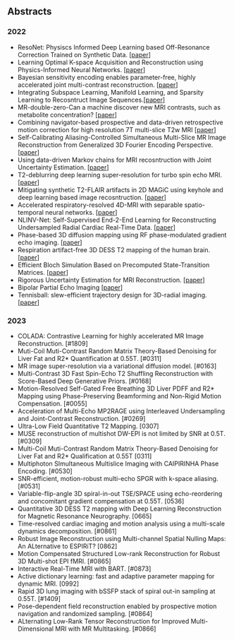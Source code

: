 ## Abstracts
### 2022
- ResoNet: Physiscs Informed Deep Learning based Off-Resonance Correction Trained on Synthetic Data. [[paper](https://submissions.mirasmart.com/ISMRM2022/Itinerary/Files/PDFFiles/0555.html)]
- Learning Optimal K-space Acquisition and Reconstruction using Physics-Informed Neural Networks.  [[paper](https://submissions.mirasmart.com/ISMRM2022/Itinerary/Files/PDFFiles/0050.html)]
- Bayesian sensitivity encoding enables parameter-free, highly accelerated joint multi-contrast reconstruction. [[paper](https://submissions.mirasmart.com/ISMRM2022/Itinerary/Files/PDFFiles/3444.html)]
- Integrating Subspace Learning, Manifold Learning, and Sparsity Learning to Recosntruct Image Sequences.[[paper](https://submissions.mirasmart.com/ISMRM2022/Itinerary/Files/PDFFiles/3448.html)]
- MR-double-zero-Can a machine discover new MRI contrasts, such as metabolite concentration? [[paper](https://submissions.mirasmart.com/ISMRM2022/Itinerary/Files/PDFFiles/0103.html)]
- Combining navigator-based prospective and data-driven retrospective motion correction for high resolution 7T multi-slice T2w MRI [[paper](https://submissions.mirasmart.com/ISMRM2022/Itinerary/Files/PDFFiles/3298.html)]
- Self-Calibrating Aliasing-Controlled Simultaneous Multi-Slice MR Image Reconstruction from Generalized 3D Fourier Encoding Perspective. [[paper](https://submissions.mirasmart.com/ISMRM2022/Itinerary/Files/PDFFiles/0242.html)]
- Using data-driven Markov chains for MRI recosntruction with Joint Uncertainty Estimation. [[paper](https://submissions.mirasmart.com/ISMRM2022/Itinerary/Files/PDFFiles/0298.html)]
- T2-deblurring deep learning super-resolution for turbo spin echo MRI. [[paper](https://submissions.mirasmart.com/ISMRM2022/Itinerary/Files/PDFFiles/0302.html)]
- Mitigating synthetic T2-FLAIR artifacts in 2D MAGiC using keyhole and deep learning based image recosntruction. [[paper](https://submissions.mirasmart.com/ISMRM2022/Itinerary/Files/PDFFiles/0306.html)]
- Accelerated respiratory-resolved 4D-MRI with separable spatio-temporal neural networks. [[paper](https://submissions.mirasmart.com/ISMRM2022/Itinerary/Files/PDFFiles/0305.html)]
- NLINV-Net: Self-Supervised End-2-End Learning for Reconstructing Undersampled Radial Cardiac Real-Time Data. [[paper](https://submissions.mirasmart.com/ISMRM2022/Itinerary/Files/PDFFiles/0499.html)]
- Phase-based 3D diffusion mapping using RF phase-modulated gradient echo imaging. [[paper](https://submissions.mirasmart.com/ISMRM2022/Itinerary/Files/PDFFiles/0510.html)]
- Respiration artifact-free 3D DESS T2 mapping of the human brain. [[paper](https://submissions.mirasmart.com/ISMRM2022/Itinerary/Files/PDFFiles/0760.html)]
- Efficient Bloch Simulation Based on Precomputed State-Transition Matrices. [[paper](https://submissions.mirasmart.com/ISMRM2022/Itinerary/Files/PDFFiles/0748.html)]
- Rigorous Uncertainty Estimation for MRI Reconstruction. [[paper](https://submissions.mirasmart.com/ISMRM2022/Itinerary/Files/PDFFiles/0749.html)]
- Bipolar Partial Echo Imaging [[paper](https://submissions.mirasmart.com/ISMRM2022/Itinerary/Files/PDFFiles/1715.html)]
- Tennisball: slew-efficient trajectory design for 3D-radial imaging. [[paper](https://submissions.mirasmart.com/ISMRM2022/Itinerary/Files/PDFFiles/1712.html)]

### 2023
- COLADA: Contrastive Learning for highly accelerated MR Image Reconstruction. [#1809]
- Muti-Coil Muti-Contrast Random Matrix Theory-Based Denoising for Liver Fat and R2* Quantification at 0.55T. [#0311]
- MR image super-resolution via a variational diffusion model. [#0163]
- Multi-Contrast 3D Fast Spin-Echo T2 Shuffling Reconstruction with Score-Based Deep Generative Priors. [#0168]
- Motion-Resolved Self-Gated Free Breathing 3D Liver PDFF and R2* Mapping using Phase-Preserving Beamforming and Non-Rigid Motion Compensation. [#0055]
- Acceleration of Multi-Echo MP2RAGE using Interleaved Undersampling and Joint-Contrast Reconstruction. [#0269]
- Ultra-Low Field Quantitative T2 Mapping. [0307]
- MUSE reconstruction of multishot DW-EPI is not limited by SNR at 0.5T. [#0309]
- Multi-Coil Muti-Contrast Random Matrix Theory-Based Denoising for Liver Fat and R2* Qualification at 0.55T [0311]
- Multiphoton SImultaneous Multislice Imaging with CAIPIRINHA Phase Encoding. [#0530]
- SNR-efficient, motion-robust multi-echo SPGR with k-space aliasing. [#0531]
- Variable-flip-angle 3D spiral-in-out TSE/SPACE using echo-reordering and concomitant gradient compensation at 0.55T. [0536]
- Quantitative 3D DESS T2 mapping with Deep Learning Reconstruction for Magnetic Resonance Neurography. [0665]
- Time-resolved cardiac imaging and motion analysis using a multi-scale dynamics decomposition. [#0861]
- Robust Image Reconstruction using Multi-channel Spatial Nulling Maps: An ALternative to ESPIRiT? [0862]
- Motion Compensated Structured Low-rank Reconstruction for Robust 3D Multi-shot EPI fMRI. [#0865]
- Interactive Real-Time MRI with BART. [#0873]
- Active dictionary learning: fast and adaptive parameter mapping for dynamic MRI. [0992]
- Rapid 3D lung imaging with bSSFP stack of spiral out-in sampling at 0.55T. [#1409]
- Pose-dependent field reconstruction enabled by prospective motion navigation and randomized sampling. [#0864]
- ALternating Low-Rank Tensor Reconstruction for Improved Multi-Dimensional MRI with MR Multitasking. [#0866] 
